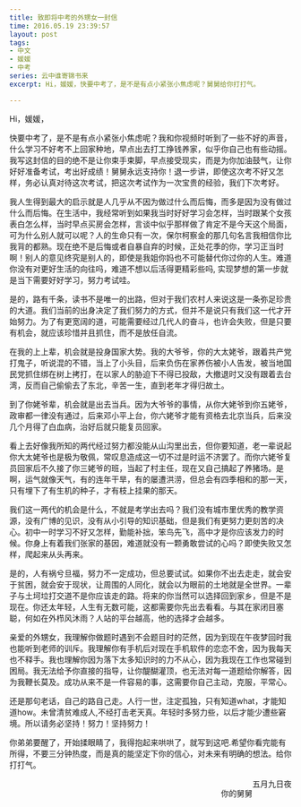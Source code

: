 ```yaml
---
title: 致即将中考的外甥女一封信
time: 2016.05.19 23:39:57
layout: post
tags:
- 中文
- 媛媛
- 中考
series: 云中谁寄锦书来
excerpt: Hi，媛媛，快要中考了，是不是有点小紧张小焦虑呢？舅舅给你打打气。

---
```

Hi，媛媛，

快要中考了，是不是有点小紧张小焦虑呢？我和你视频时听到了一些不好的声音，什么学习不好考不上回家种地，早点出去打工挣钱养家，似乎你自己也有些动摇。我写这封信的目的绝不是让你束手束脚，早点接受现实，而是为你加油鼓气，让你好好准备考试，考出好成绩！舅舅永远支持你！退一步讲，即使这次考不好又怎样，务必认真对待这次考试，把这次考试作为一次宝贵的经验，我们下次考好。

我人生得到最大的启示就是人几乎从不因为做过什么而后悔，而多是因为没有做过什么而后悔。在生活中，我经常听到如果我当时好好学习会怎样，当时跟某个女孩表白怎么样，当时早点买房会怎样，言谈中似乎那样做了肯定不是今天这个局面，可为什么别人就可以呢？人的生命只有一次，保尔柯察金的那几句名言我相信你比我背的都熟。现在绝不是后悔或者自暴自弃的时候，正处花季的你，学习正当时啊！别人的意见终究是别人的，即使是我姐你妈也不可能替代你过你的人生。难道你没有对更好生活的向往吗，难道不想以后活得更精彩些吗, 实现梦想的第一步就是当下需要好好学习，努力考试哇。

是的，路有千条，读书不是唯一的出路，但对于我们农村人来说这是一条弥足珍贵的大道。我们当前的出身决定了我们努力的方式，但并不是说只有我们这一代才开始努力。为了有更宽阔的道，可能需要经过几代人的奋斗，也许会失败，但是只要有机会，就应该珍惜并且抓住，而不是放任自流。

在我的上上辈，机会就是投身国家大势。我的大爷爷，你的大太姥爷，跟着共产党打鬼子，听说混的不错，当上了小头目，后来负伤在家养伤被小人告发，被当地国民党抓住绑在树上拷打，在以家人的胁迫下不得已投敌，大撤退时又没有跟着去台湾，反而自己偷偷去了东北，辛苦一生，直到老年才得归故土。

到了你姥爷辈，机会就是出去当兵。因为大爷爷的事情，从你大姥爷到你五姥爷，政审都一律没有通过，后来邓小平上台，你六姥爷才能有资格去北京当兵，后来没几个月得了白血病，治好后就只能复员回家。

看上去好像我所知的两代经过努力都没能从山沟里出去，但你要知道，老一辈说起你大太姥爷也是极为敬佩，常叹息造成这一切不过是时运不济罢了。而你六姥爷复员回家后不久接了你三姥爷的班，当起了村主任，现在又自己搞起了养猪场。是啊，运气就像天气，有的连年干旱，有的屡遭洪涝，但总会有四季相和的那一天，只有埋下了有生机的种子，才有枝上挂果的那天。

我们这一两代的机会是什么，不就是考学出去吗？我们没有城市里优秀的教学资源，没有广博的见识，没有从小引导的知识基础，但是我们有更努力更刻苦的决心。初中一时学习不好又怎样，勤能补拙，笨鸟先飞，高中才是你应该发力的时候。你身上有着我们张家的基因，难道就没有一颗勇敢尝试的心吗？即使失败又怎样，爬起来从头再来。

是的，人有祸兮旦福，努力不一定成功，但总要试试。如果你不出去走走，就会安于贫困，就会安于现状，让周围的人同化，就会以为眼前的土地就是全世界。一辈子与土坷垃打交道不是你应该走的路。将来的你当然可以选择回到家乡，但是不是现在。你还太年轻，人生有无数可能，这都需要你先出去看看。与其在家闭目塞聪，何如在外栉风沐雨？人站的平台越高，他的选择才会越多。

亲爱的外甥女，我理解你做题时遇到不会题目时的茫然，因为到现在午夜梦回时我也能听到老师的训斥。我理解你有手机后对现在手机软件的恋恋不舍，因为我每天也不释手。我也理解你因为落下太多知识时的力不从心，因为我现在工作也常碰到困局。我无法给予你直接的指导，让你醍醐灌顶，也无法对每一道题给你解答，因为我鞭长莫及。成功从来不是一件容易的事，这需要你自己主动，克服，平常心。

还是那句老话，自己的路自己走。人行一世，注定孤独，只有知道what，才能知道how。未曾清贫难成人,不经打击老天真。年轻时多努力些，以后才能少遭些窘境。所以请务必坚持！努力！坚持努力！

你弟弟要醒了，开始揉眼睛了，我得抱起来哄哄了，就写到这吧.希望你看完能有所得，不要三分钟热度，而是真的能坚定下你的信心，对未来有明确的想法。给你打打气。
       
<span style="float:right">五月九日夜</span>

<br/>
<span style="float:right">你的舅舅</span>
<br/>
